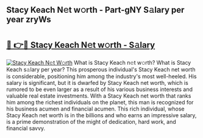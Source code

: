 ## Stacy Keach N𝚎t w𝚘rth - Part-gNY S𝚊lary per year zryWs

# <h2><a href="http://gc05279.nevu.top/?p=Stacy+Keach">🔗 👉🔴 Stacy Keach N𝚎t w𝚘rth - S𝚊lary</a></h2>

[![Stacy Keach N𝚎t W𝚘rth](https://i.imgur.com/Oavwk0R.jpeg)](http://gc05279.nevu.top/?p=Stacy+Keach)
What is Stacy Keach n𝚎t w𝚘rth? What is Stacy Keach s𝚊lary per year?
This prosperous individual's Stacy Keach net worth is considerable, positioning him among the industry's most well-heeled. His salary is significant, but it is dwarfed by Stacy Keach net worth, which is rumored to be even larger as a result of his various business interests and valuable real estate investments. With a Stacy Keach net worth that ranks him among the richest individuals on the planet, this man is recognized for his business acumen and financial acumen. This rich individual, whose Stacy Keach net worth is in the billions and who earns an impressive salary, is a prime demonstration of the might of dedication, hard work, and financial savvy.
